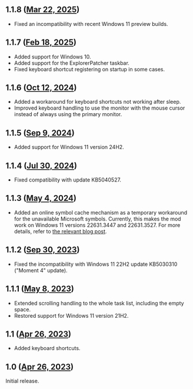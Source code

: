 ## 1.1.8 ([Mar 22, 2025](https://github.com/ramensoftware/windhawk-mods/blob/bcd78f44d6de1412a8326190d1ddde140078505e/mods/taskbar-wheel-cycle.wh.cpp))

* Fixed an incompatibility with recent Windows 11 preview builds.

## 1.1.7 ([Feb 18, 2025](https://github.com/ramensoftware/windhawk-mods/blob/6e4b3344875e80a12fc86756547813f61cb60810/mods/taskbar-wheel-cycle.wh.cpp))

* Added support for Windows 10.
* Added support for the ExplorerPatcher taskbar.
* Fixed keyboard shortcut registering on startup in some cases.

## 1.1.6 ([Oct 12, 2024](https://github.com/ramensoftware/windhawk-mods/blob/02ba0666ef1b78f2462215089a2a29834143aecf/mods/taskbar-wheel-cycle.wh.cpp))

* Added a workaround for keyboard shortcuts not working after sleep.
* Improved keyboard handling to use the monitor with the mouse cursor instead of always using the primary monitor.

## 1.1.5 ([Sep 9, 2024](https://github.com/ramensoftware/windhawk-mods/blob/d2ebc37c2e5b3b8c2cda9d391238b7ac3879fd63/mods/taskbar-wheel-cycle.wh.cpp))

* Added support for Windows 11 version 24H2.

## 1.1.4 ([Jul 30, 2024](https://github.com/ramensoftware/windhawk-mods/blob/a480102c52e3cd16e1cea214913e1395155c82c0/mods/taskbar-wheel-cycle.wh.cpp))

* Fixed compatibility with update KB5040527.

## 1.1.3 ([May 4, 2024](https://github.com/ramensoftware/windhawk-mods/blob/711f6777f4e21b0995a580b248006136a750be6e/mods/taskbar-wheel-cycle.wh.cpp))

* Added an online symbol cache mechanism as a temporary workaround for the unavailable Microsoft symbols. Currently, this makes the mod work on Windows 11 versions 22631.3447 and 22631.3527. For more details, refer to [the relevant blog post](https://ramensoftware.com/windhawk-and-symbol-download-errors).

## 1.1.2 ([Sep 30, 2023](https://github.com/ramensoftware/windhawk-mods/blob/0bc6f2152e17cb5e05271e021f86c50ea9a03e98/mods/taskbar-wheel-cycle.wh.cpp))

* Fixed the incompatibility with Windows 11 22H2 update KB5030310 ("Moment 4" update).

## 1.1.1 ([May 8, 2023](https://github.com/ramensoftware/windhawk-mods/blob/2d36c1716cebfe0cf00aff248d355336456cc4c6/mods/taskbar-wheel-cycle.wh.cpp))

* Extended scrolling handling to the whole task list, including the empty space.
* Restored support for Windows 11 version 21H2.

## 1.1 ([Apr 26, 2023](https://github.com/ramensoftware/windhawk-mods/blob/3ac219c53d72765565b0a330b3d881c05726353c/mods/taskbar-wheel-cycle.wh.cpp))

* Added keyboard shortcuts.

## 1.0 ([Apr 26, 2023](https://github.com/ramensoftware/windhawk-mods/blob/591c5067b69c86c307102fca027efb45c5fde4de/mods/taskbar-wheel-cycle.wh.cpp))

Initial release.
